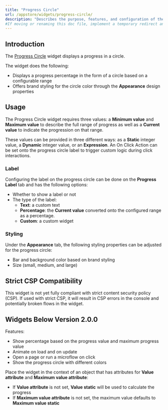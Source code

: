 ```yaml
---
title: "Progress Circle"
url: /appstore/widgets/progress-circle/
description: "Describes the purpose, features, and configuration of the Progress Circle widget, which is available in the Mendix Marketplace."
#If moving or renaming this doc file, implement a temporary redirect and let the respective team know they should update the URL in the product. See Mapping to Products for more details.
---
```


## Introduction

The [Progress Circle](https://marketplace.mendix.com/link/component/47783/) widget displays a progress in a circle.

The widget does the following:

* Displays a progress percentage in the form of a circle based on a configurable range
* Offers brand styling for the circle color through the **Appearance** design properties

## Usage

The Progress Circle widget requires three values: a **Minimum value** and **Maximum value** to describe the full range of progress as well as a **Current value** to indicate the progression on that range. 

These values can be provided in three different ways: as a **Static** integer value, a **Dynamic** integer value, or an **Expression**. An On Click Action can be set onto the progress circle label to trigger custom logic during click interactions.

### Label

Configuring the label on the progress circle can be done on the **Progress Label** tab and has the following options:

* Whether to show a label or not
* The type of the label:
    * **Text**: a custom text
    * **Percentage**: the **Current value** converted onto the configured range as a percentage. 
    * **Custom**: a custom widget

### Styling

Under the **Appearance** tab, the following styling properties can be adjusted for the progress circle:

* Bar and background color based on brand styling
* Size (small, medium, and large)

## Strict CSP Compatibility

This widget is not yet fully compliant with strict content security policy (CSP). If used with strict CSP, it will result in CSP errors in the console and potentially broken flows in the widget.

## Widgets Below Version 2.0.0

Features:

* Show percentage based on the progress value and maximum progress value
* Animate on load and on update
* Open a page or run a microflow on click
* Show the progress circle with different colors

Place the widget in the context of an object that has attributes for **Value attribute** and **Maximum value attribute**:

* If **Value attribute** is not set, **Value static** will be used to calculate the progress
* If **Maximum value attribute** is not set, the maximum value defaults to **Maximum value static**
